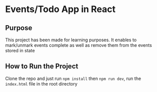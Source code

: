 # Events/Todo App in React 

## Purpose
This project has been made for learning purposes. It enables to mark/unmark events complete as well as remove them from the events stored in state

## How to Run the Project
Clone the repo and just run `npm install` then `npm run dev`, run the `index.html` file in the root directory
